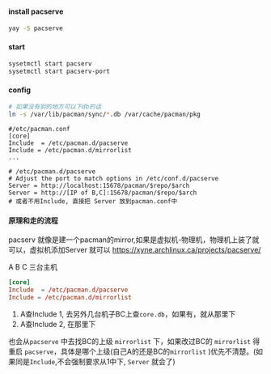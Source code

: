 #### install pacserve

```sh
yay -S pacserve
```

#### start

```sh
sysetmctl start pacserv
sysetmctl start pacserv-port
```

#### config

```sh
# 如果没有别的地方可以下db的话
ln -s /var/lib/pacman/sync/*.db /var/cache/pacman/pkg
```

```config
#/etc/pacman.conf
[core]
Include  = /etc/pacman.d/pacserve
Include = /etc/pacman.d/mirrorlist
...

# /etc/pacman.d/pacserve
# Adjust the port to match options in /etc/conf.d/pacserve
Server = http://localhost:15678/pacman/$repo/$arch
Server = http://[IP of B,C]:15678/pacman/$repo/$arch
# 或者不用Include, 直接把 Server 放到pacman.conf中
```


#### 原理和走的流程
pacserv 就像是建一个pacman的mirror,如果是虚拟机-物理机，物理机上装了就可以，虚拟机添加Server 就可以
https://xyne.archlinux.ca/projects/pacserve/

A B C 三台主机

```conf
[core]
Include  = /etc/pacman.d/pacserve
Include = /etc/pacman.d/mirrorlist
```

1. A查Include 1, 去另外几台机子BC上查`core.db`，如果有，就从那里下
2. A查Include 2, 在那里下

也会从`pacserve` 中去找BC的上级 `mirrorlist` 下，如果改过BC的 `mirrorlist` 得重启 `pacserve`，具体是哪个上级(自己A的还是BC的`mirrorlist` )优先不清楚。(如果同是`Include`,不会强制要求从1中下, `Server` 就会了)

<!--
TODO: 
deepinarch have alacritty
misaka do not have alacritty

install at vbox-arch

then
3 use different mirrorlist, wireshark
-->


